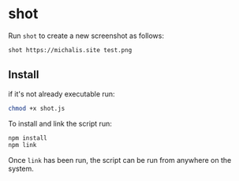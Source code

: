 # shot

Run ```shot``` to create a new screenshot as follows:

```bash
shot https://michalis.site test.png
```

## Install

if it's not already executable run:

```bash
chmod +x shot.js
```

To install and link the script run:

```bash
npm install
npm link
```

Once ```link``` has been run, the script can be run from anywhere on the system.